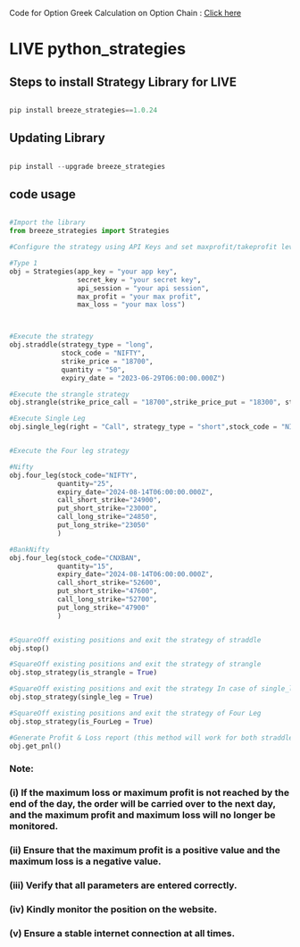 Code for Option Greek Calculation on Option Chain :  <a href="https://github.com/Idirect-Tech/Breeze-Python-Examples/blob/main/webinar/Option_Greeks_Calculation_using_OptionChain.py">Click here</a>

# LIVE  python_strategies

## Steps to install Strategy Library for LIVE


```python

pip install breeze_strategies==1.0.24

```

## Updating Library

```python

pip install --upgrade breeze_strategies

```

## code usage

```python

#Import the library
from breeze_strategies import Strategies

#Configure the strategy using API Keys and set maxprofit/takeprofit level.

#Type 1
obj = Strategies(app_key = "your app key",
                 secret_key = "your secret key",
                 api_session = "your api session",
                 max_profit = "your max profit",
                 max_loss = "your max loss")



#Execute the strategy
obj.straddle(strategy_type = "long",
             stock_code = "NIFTY",
             strike_price = "18700",
             quantity = "50",
             expiry_date = "2023-06-29T06:00:00.000Z")

#Execute the strangle strategy
obj.strangle(strike_price_call = "18700",strike_price_put = "18300", strategy_type = "long",stock_code = "NIFTY", quantity = "50", expiry_date = "2023-06-29T06:00:00.000Z")

#Execute Single Leg
obj.single_leg(right = "Call", strategy_type = "short",stock_code = "NIFTY", strike_price = "18700", quantity = "50", expiry_date = "2023-06-29T06:00:00.000Z")


#Execute the Four leg strategy

#Nifty 
obj.four_leg(stock_code="NIFTY",
            quantity="25",
            expiry_date="2024-08-14T06:00:00.000Z",
            call_short_strike="24900",
            put_short_strike="23000",
            call_long_strike="24850",
            put_long_strike="23050"
            )

#BankNifty
obj.four_leg(stock_code="CNXBAN",
            quantity="15",
            expiry_date="2024-08-14T06:00:00.000Z",
            call_short_strike="52600",
            put_short_strike="47600",
            call_long_strike="52700",
            put_long_strike="47900"
            )


#SquareOff existing positions and exit the strategy of straddle
obj.stop() 

#SquareOff existing positions and exit the strategy of strangle
obj.stop_strategy(is_strangle = True) 

#SquareOff existing positions and exit the strategy In case of single_leg pass single_leg flag as True as mentioned below
obj.stop_strategy(single_leg = True)

#SquareOff existing positions and exit the strategy of Four Leg
obj.stop_strategy(is_FourLeg = True)

#Generate Profit & Loss report (this method will work for both straddle and strangle)
obj.get_pnl()

```

### Note:
### (i) If the maximum loss or maximum profit is not reached by the end of the day, the order will be carried over to the next day, and the maximum profit and maximum loss will no longer be monitored.
### (ii) Ensure that the maximum profit is a positive value and the maximum loss is a negative value.
### (iii) Verify that all parameters are entered correctly.
### (iv) Kindly monitor the position on the website.
### (v) Ensure a stable internet connection at all times.


 